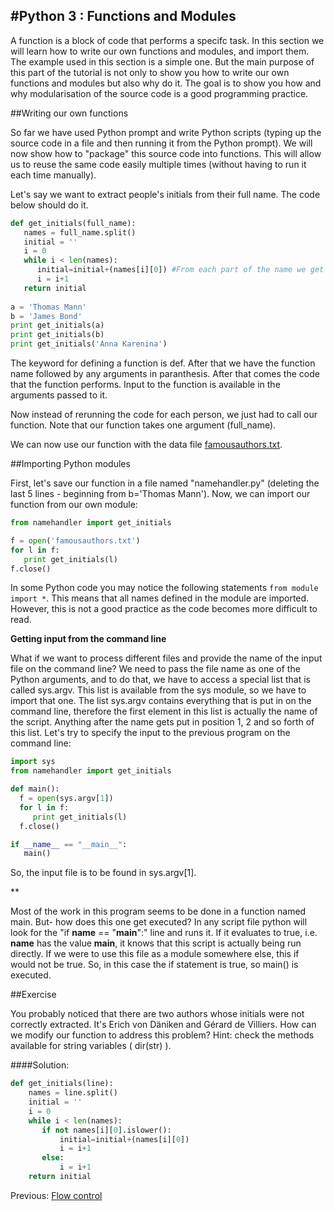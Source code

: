 
#Python 3 : Functions and Modules
-----------------------

A function is a block of code that performs a specifc task. In this section we
will learn how to write our own functions and modules, and import them. The example used in this section is a simple one. But the main purpose of this part of the tutorial is not only to show you how to write our own functions and modules but also why do it. The goal is to show you how and why modularisation of the source code is a good programming practice.

##Writing our own functions

So far we have used Python prompt and write Python scripts (typing up the source code in a file and then running it from the Python prompt). We will now show how to "package" this source code into functions. This will allow us to reuse the same code easily multiple times (without having to run it each time manually).

Let's say we want to extract people's initials from their full name. The code below should do it.

```python
def get_initials(full_name):
   names = full_name.split() 
   initial = ''
   i = 0
   while i < len(names):
      initial=initial+(names[i][0]) #From each part of the name we get the first letter
      i = i+1
   return initial
   
a = 'Thomas Mann'
b = 'James Bond'
print get_initials(a)
print get_initials(b)
print get_initials('Anna Karenina')
```

The keyword for defining a function is def. After that we have the function name followed by any arguments in paranthesis. After that comes
the code that the function performs. Input to the function is available in the arguments passed to it.

Now instead of rerunning the code for each person, we just had to call our function. Note that our function takes one argument (full_name). 

We can now use our function with the data file [famousauthors.txt](famousauthors.txt).

##Importing Python modules

First, let's save our function in a file named "namehandler.py" (deleting the last 5 lines - beginning from b='Thomas Mann'). Now, we can import our function from our own module:

```python
from namehandler import get_initials

f = open('famousauthors.txt')
for l in f:
   print get_initials(l)
f.close()
```

In some Python code you may notice the following statements `from module import *`. This means that all names defined in the module are imported. However, this is not a good practice as the code becomes more difficult to read. 


**Getting input from the command line**

What if we want to process different files and provide the name of the input file on the command line? We need to pass the file name as one of the Python arguments, and to do that, we have to access a special list that is called sys.argv. This list is available from the sys module, so we have to import that one. The list sys.argv contains everything that is put in on the command line, therefore the first element in this list is actually the name of the script. Anything after the name gets put in position 1, 2 and so forth of this list. Let's try to specify the input to the previous program on the command line:

```python
import sys
from namehandler import get_initials

def main():
  f = open(sys.argv[1])
  for l in f:
     print get_initials(l)
  f.close()

if __name__ == "__main__":
   main()
```

So, the input file is to be found in sys.argv[1]. 

**

Most of the work in this program seems to be done in a function named main. But- how does this one get executed? In any script file python will look for the "if __name__ == "__main__":" line and runs it. If it evaluates to true, i.e. __name__ has the value __main__, it knows that this script is actually being run directly. If we were to use this file as a module somewhere else, this if would not be true. So, in this case the if statement is true, so main() is executed.


##Exercise

You probably noticed that there are two authors whose initials were not correctly extracted. It's Erich von Däniken and Gérard de Villiers. How can we modify our function to address this problem? Hint: check the methods available for string variables ( dir(str) ).


####Solution:

```python
def get_initials(line):
    names = line.split()
    initial = ''
    i = 0
    while i < len(names):
       if not names[i][0].islower():
           initial=initial+(names[i][0])
           i = i+1
       else:
           i = i+1
    return initial
```

Previous: [Flow control](2_Flow_Control.md)
